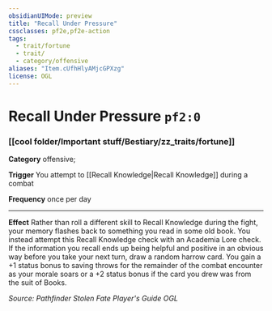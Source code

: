 ```yaml
---
obsidianUIMode: preview
title: "Recall Under Pressure"
cssclasses: pf2e,pf2e-action
tags:
  - trait/fortune
  - trait/
  - category/offensive
aliases: "Item.cUfhHlyAMjcGPXzg"
license: OGL
---
```

# Recall Under Pressure `pf2:0`

### [[cool folder/Important stuff/Bestiary/zz_traits/fortune]]

**Category** offensive; 




**Trigger** You attempt to [[Recall Knowledge|Recall Knowledge]] during a combat

**Frequency** once per day

* * *

**Effect** Rather than roll a different skill to Recall Knowledge during the fight, your memory flashes back to something you read in some old book. You instead attempt this Recall Knowledge check with an Academia Lore check. If the information you recall ends up being helpful and positive in an obvious way before you take your next turn, draw a random harrow card. You gain a +1 status bonus to saving throws for the remainder of the combat encounter as your morale soars or a +2 status bonus if the card you drew was from the suit of Books.

*Source: Pathfinder Stolen Fate Player's Guide*
*OGL*